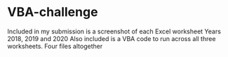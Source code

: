 # VBA-challenge
Included in my submission is a screenshot of each Excel worksheet Years 2018, 2019 and 2020
Also included is a VBA code to run across all three worksheets.
Four files altogether
